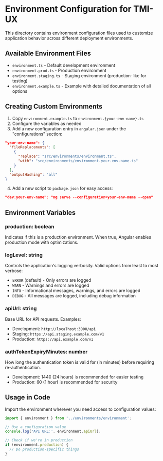 # Environment Configuration for TMI-UX

This directory contains environment configuration files used to customize application behavior across different deployment environments.

## Available Environment Files

- `environment.ts` - Default development environment
- `environment.prod.ts` - Production environment
- `environment.staging.ts` - Staging environment (production-like for testing)
- `environment.example.ts` - Example with detailed documentation of all options

## Creating Custom Environments

1. Copy `environment.example.ts` to `environment.{your-env-name}.ts`
2. Configure the variables as needed
3. Add a new configuration entry in `angular.json` under the "configurations" section:

```json
"your-env-name": {
  "fileReplacements": [
    {
      "replace": "src/environments/environment.ts",
      "with": "src/environments/environment.your-env-name.ts"
    }
  ],
  "outputHashing": "all"
}
```

4. Add a new script to `package.json` for easy access:

```json
"dev:your-env-name": "ng serve --configuration=your-env-name --open"
```

## Environment Variables

### production: boolean

Indicates if this is a production environment. When true, Angular enables production mode with optimizations.

### logLevel: string

Controls the application's logging verbosity. Valid options from least to most verbose:

- `ERROR` (default) - Only errors are logged
- `WARN` - Warnings and errors are logged
- `INFO` - Informational messages, warnings, and errors are logged
- `DEBUG` - All messages are logged, including debug information

### apiUrl: string

Base URL for API requests. Examples:

- Development: `http://localhost:3000/api`
- Staging: `https://api.staging.example.com/v1`
- Production: `https://api.example.com/v1`

### authTokenExpiryMinutes: number

How long the authentication token is valid for (in minutes) before requiring re-authentication.

- Development: 1440 (24 hours) is recommended for easier testing
- Production: 60 (1 hour) is recommended for security

## Usage in Code

Import the environment wherever you need access to configuration values:

```typescript
import { environment } from '../environments/environment';

// Use a configuration value
console.log('API URL:', environment.apiUrl);

// Check if we're in production
if (environment.production) {
  // Do production-specific things
}
```
